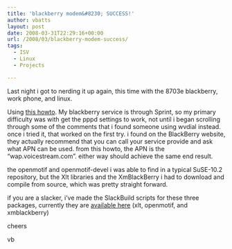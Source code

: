 ```yaml
---
title: 'blackberry modem&#8230; SUCCESS!'
author: vbatts
layout: post
date: 2008-03-31T22:29:16+00:00
url: /2008/03/blackberry-modem-success/
tags:
  - ISV
  - Linux
  - Projects

---
```

Last night i got to nerding it up again, this time with the 8703e blackberry, work phone, and linux.

Using [this howto][1]. My blackberry service is through Sprint, so my primary difficulty was with get the pppd settings to work, not until i began scrolling through some of the comments that i found someone using wvdial instead. once i tried it, that worked on the first try. i found on the BlackBerry website, they actually recommend that you can call your service provide and ask what APN can be used. from this howto, the APN is the &#8220;wap.voicestream.com&#8221;. either way should achieve the same end result.
  

  
the openmotif and openmotif-devel i was able to find in a typical SuSE-10.2 repository, but the Xlt libraries and the XmBlackBerry i had to download and compile from source, which was pretty straight forward.
  

  
if you are a slacker, i&#8217;ve made the SlackBuild scripts for these three packages, currently they are  [available here][2] (xlt, openmotif, and xmblackberry)

cheers

vb

 [1]: http://wiki.colar.net/tethering_with_blackberry_pearl_on_linux
 [2]: http://hashbangbash.com/pub/src/SlackBuilds/